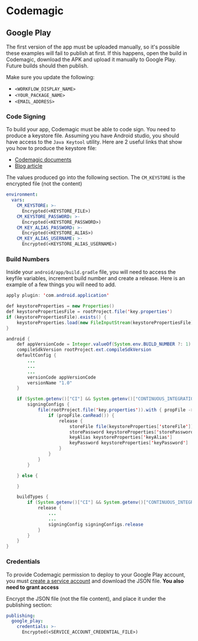 # Codemagic

## Google Play

The first version of the app must be uploaded manually, so it's possible these examples will fail to publish at first. If this happens, open the build in Codemagic, download the APK and upload it manually to Google Play. Future builds should then publish.

Make sure you update the following:

- `<WORKFLOW_DISPLAY_NAME>`
- `<YOUR_PACKAGE_NAME>`
- `<EMAIL_ADDRESS>`

### Code Signing

To build your app, Codemagic must be able to code sign. You need to produce a keystore file. Assuming you have Android studio, you should have access to the `Java Keytool` utility. Here are 2 useful links that show you how to produce the keystore file:

- [Codemagic documents](https://docs.codemagic.io/code-signing/android-code-signing/)
- [Blog article](https://blog.codemagic.io/distributing-module-yaml/)

The values produced go into the following section. The `CM_KEYSTORE` is the encrypted file (not the content)

```yaml
environment:
  vars:
    CM_KEYSTORE: >-
      Encrypted(<KEYSTORE_FILE>)
    CM_KEYSTORE_PASSWORD: >-
      Encrypted(<KEYSTORE_PASSWORD>)
    CM_KEY_ALIAS_PASSWORD: >-
      Encrypted(<KEYSTORE_ALIAS>)
    CM_KEY_ALIAS_USERNAME: >-
      Encrypted(<KEYSTORE_ALIAS_USERNAME>)
```

### Build Numbers

Inside your `android/app/build.gradle` file, you will need to access the keyfile variables, increment build number and create a release. Here is an example of a few things you will need to add.

```java
apply plugin: 'com.android.application'

def keystoreProperties = new Properties()
def keystorePropertiesFile = rootProject.file('key.properties')
if (keystorePropertiesFile).exists() {
    keystoreProperties.load(new FileInputStream(keystorePropertiesFile))
}

android {
    def appVersionCode = Integer.valueOf(System.env.BUILD_NUMBER ?: 1)
    compileSdkVersion rootProject.ext.compileSdkVersion
    defaultConfig {
        ...
        ...
        ...
        versionCode appVersionCode
        versionName "1.0"
    }

    if (System.getenv()["CI"] && System.getenv()["CONTINUOUS_INTEGRATION"]) {
        signingConfigs {
            file(rootProject.file('key.properties')).with { propFile ->
                if (propFile.canRead()) {
                    release {
                        storeFile file(keystoreProperties['storeFile'])
                        storePassword keystoreProperties['storePassword']
                        keyAlias keystoreProperties['keyAlias']
                        keyPassword keystoreProperties['keyPassword']
                    }
                }
            }
        }

    } else {

    }

    buildTypes {
        if (System.getenv()["CI"] && System.getenv()["CONTINUOUS_INTEGRATION"]) {
            release {
                ...
                ...
                signingConfig signingConfigs.release
            }
        }
    }
}
```

### Credentials

To provide Codemagic permission to deploy to your Google Play account, you must [create a service account](https://docs.codemagic.io/publishing-yaml/distribution/) and download the JSON file. **You also need to grant access**

Encrypt the JSON file (not the file content), and place it under the publishing section:

```yaml
publishing:
  google_play:
    credentials: >-
      Encrypted(<SERVICE_ACCOUNT_CREDENTIAL_FILE>)
```
